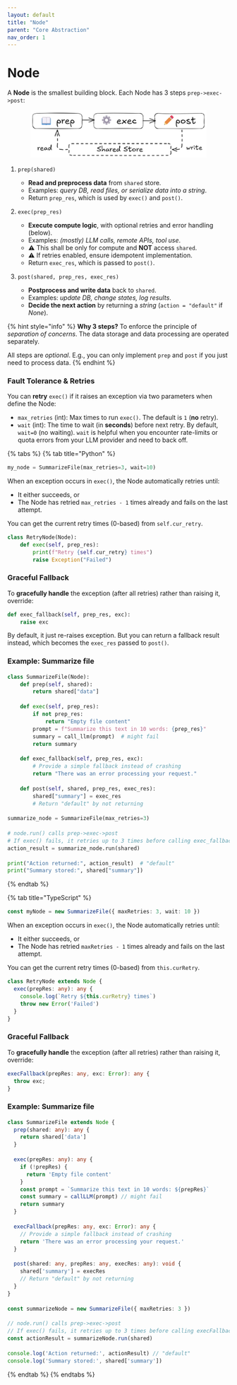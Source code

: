 ```yaml
---
layout: default
title: "Node"
parent: "Core Abstraction"
nav_order: 1
---
```


# Node

A **Node** is the smallest building block. Each Node has 3 steps `prep->exec->post`:

<div align="center">
  <img src="https://github.com/the-pocket/.github/raw/main/assets/node.png?raw=true" width="400"/>
</div>

1. `prep(shared)`

   - **Read and preprocess data** from `shared` store.
   - Examples: _query DB, read files, or serialize data into a string_.
   - Return `prep_res`, which is used by `exec()` and `post()`.

2. `exec(prep_res)`

   - **Execute compute logic**, with optional retries and error handling (below).
   - Examples: _(mostly) LLM calls, remote APIs, tool use_.
   - ⚠️ This shall be only for compute and **NOT** access `shared`.
   - ⚠️ If retries enabled, ensure idempotent implementation.
   - Return `exec_res`, which is passed to `post()`.

3. `post(shared, prep_res, exec_res)`
   - **Postprocess and write data** back to `shared`.
   - Examples: _update DB, change states, log results_.
   - **Decide the next action** by returning a _string_ (`action = "default"` if _None_).

{% hint style="info" %}
**Why 3 steps?** To enforce the principle of _separation of concerns_. The data storage and data processing are operated separately.

All steps are _optional_. E.g., you can only implement `prep` and `post` if you just need to process data.
{% endhint %}

### Fault Tolerance & Retries

You can **retry** `exec()` if it raises an exception via two parameters when define the Node:

- `max_retries` (int): Max times to run `exec()`. The default is `1` (**no** retry).
- `wait` (int): The time to wait (in **seconds**) before next retry. By default, `wait=0` (no waiting).
  `wait` is helpful when you encounter rate-limits or quota errors from your LLM provider and need to back off.

{% tabs %}
{% tab title="Python" %}

```python
my_node = SummarizeFile(max_retries=3, wait=10)
```

When an exception occurs in `exec()`, the Node automatically retries until:

- It either succeeds, or
- The Node has retried `max_retries - 1` times already and fails on the last attempt.

You can get the current retry times (0-based) from `self.cur_retry`.

```python
class RetryNode(Node):
    def exec(self, prep_res):
        print(f"Retry {self.cur_retry} times")
        raise Exception("Failed")
```

### Graceful Fallback

To **gracefully handle** the exception (after all retries) rather than raising it, override:

```python
def exec_fallback(self, prep_res, exc):
    raise exc
```

By default, it just re-raises exception. But you can return a fallback result instead, which becomes the `exec_res` passed to `post()`.

### Example: Summarize file

```python
class SummarizeFile(Node):
    def prep(self, shared):
        return shared["data"]

    def exec(self, prep_res):
        if not prep_res:
            return "Empty file content"
        prompt = f"Summarize this text in 10 words: {prep_res}"
        summary = call_llm(prompt)  # might fail
        return summary

    def exec_fallback(self, prep_res, exc):
        # Provide a simple fallback instead of crashing
        return "There was an error processing your request."

    def post(self, shared, prep_res, exec_res):
        shared["summary"] = exec_res
        # Return "default" by not returning

summarize_node = SummarizeFile(max_retries=3)

# node.run() calls prep->exec->post
# If exec() fails, it retries up to 3 times before calling exec_fallback()
action_result = summarize_node.run(shared)

print("Action returned:", action_result)  # "default"
print("Summary stored:", shared["summary"])
```

{% endtab %}

{% tab title="TypeScript" %}

```typescript
const myNode = new SummarizeFile({ maxRetries: 3, wait: 10 })
```

When an exception occurs in `exec()`, the Node automatically retries until:

- It either succeeds, or
- The Node has retried `maxRetries - 1` times already and fails on the last attempt.

You can get the current retry times (0-based) from `this.curRetry`.

```typescript
class RetryNode extends Node {
  exec(prepRes: any): any {
    console.log(`Retry ${this.curRetry} times`)
    throw new Error('Failed')
  }
}
```

### Graceful Fallback

To **gracefully handle** the exception (after all retries) rather than raising it, override:

```typescript
execFallback(prepRes: any, exc: Error): any {
  throw exc;
}
```

### Example: Summarize file

```typescript
class SummarizeFile extends Node {
  prep(shared: any): any {
    return shared['data']
  }

  exec(prepRes: any): any {
    if (!prepRes) {
      return 'Empty file content'
    }
    const prompt = `Summarize this text in 10 words: ${prepRes}`
    const summary = callLLM(prompt) // might fail
    return summary
  }

  execFallback(prepRes: any, exc: Error): any {
    // Provide a simple fallback instead of crashing
    return 'There was an error processing your request.'
  }

  post(shared: any, prepRes: any, execRes: any): void {
    shared['summary'] = execRes
    // Return "default" by not returning
  }
}

const summarizeNode = new SummarizeFile({ maxRetries: 3 })

// node.run() calls prep->exec->post
// If exec() fails, it retries up to 3 times before calling execFallback()
const actionResult = summarizeNode.run(shared)

console.log('Action returned:', actionResult) // "default"
console.log('Summary stored:', shared['summary'])
```

{% endtab %}
{% endtabs %}

